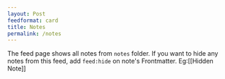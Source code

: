 ```yaml
---
layout: Post
feedformat: card
title: Notes
permalink: /notes
---
```


The feed page shows all notes from `notes` folder. If you want to hide any notes from this feed, add `feed:hide` on note's Frontmatter. Eg:[[Hidden Note]]

